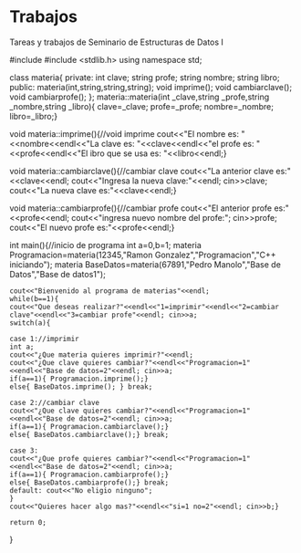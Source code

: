 # Trabajos
Tareas y trabajos de Seminario de Estructuras de Datos I

#include <iostream>
#include <stdlib.h>
using namespace std;

class materia{
private:
    int clave;
    string profe;
    string nombre;
    string libro;
public:
    materia(int,string,string,string);
    void imprime();
    void cambiarclave();
    void cambiarprofe();
};
materia::materia(int _clave,string _profe,string _nombre,string _libro){
    clave=_clave;
    profe=_profe;
    nombre=_nombre;
    libro=_libro;}

void materia::imprime(){//void imprime
    cout<<"El nombre es: "<<nombre<<endl<<"La clave es: "<<clave<<endl<<"el profe es: "<<profe<<endl<<"El ibro que se usa es: "<<libro<<endl;}

void materia::cambiarclave(){//cambiar clave
    cout<<"La anterior clave es:"<<clave<<endl;
    cout<<"Ingresa la nueva clave:"<<endl; cin>>clave;
    cout<<"La nueva clave es:"<<clave<<endl;}

void materia::cambiarprofe(){//cambiar profe
    cout<<"El anterior profe es:"<<profe<<endl;
    cout<<"ingresa nuevo nombre del profe:"; cin>>profe;
    cout<<"El nuevo profe es:"<<profe<<endl;}

int main(){//inicio de programa
    int a=0,b=1;
    materia Programacion=materia(12345,"Ramon Gonzalez","Programacion","C++ iniciando");
    materia BaseDatos=materia(67891,"Pedro Manolo","Base de Datos","Base de datos1");

    cout<<"Bienvenido al programa de materias"<<endl;
    while(b==1){
    cout<<"Que deseas realizar?"<<endl<<"1=imprimir"<<endl<<"2=cambiar clave"<<endl<<"3=cambiar profe"<<endl; cin>>a;
    switch(a){

    case 1://imprimir
    int a;
	cout<<"¿Que materia quieres imprimir?"<<endl;
	cout<<"¿Que clave quieres cambiar?"<<endl<<"Programacion=1"<<endl<<"Base de datos=2"<<endl; cin>>a;
	if(a==1){ Programacion.imprime();}
	else{ BaseDatos.imprime(); } break;

    case 2://cambiar clave
    cout<<"¿Que clave quieres cambiar?"<<endl<<"Programacion=1"<<endl<<"Base de datos=2"<<endl; cin>>a;
    if(a==1){ Programacion.cambiarclave();}
	else{ BaseDatos.cambiarclave();} break;

	case 3:
    cout<<"¿Que profe quieres cambiar?"<<endl<<"Programacion=1"<<endl<<"Base de datos=2"<<endl; cin>>a;
    if(a==1){ Programacion.cambiarprofe();}
	else{ BaseDatos.cambiarprofe();} break;
    default: cout<<"No eligio ninguno";
    }
    cout<<"Quieres hacer algo mas?"<<endl<<"si=1 no=2"<<endl; cin>>b;}

    return 0;
}
